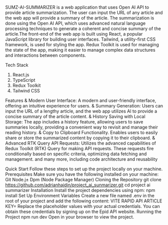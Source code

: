 SUMZ-AI-SUMMARIZER is a web application that uses Open AI API to provide article summarization. The user can input the URL of any article and the web app will provide a summary of the article. The summarization is done using the Open AI API, which uses advanced natural language processing techniques to generate a coherent and concise summary of the article.The front-end of the web app is built using React, a popular JavaScript library for building user interfaces. Tailwind, a utility-first CSS framework, is used for styling the app. Redux Toolkit is used for managing the state of the app, making it easier to manage complex data structures and interactions between components.

Tech Stack
1) React.js
2) TypeScript
3) Redux Toolkit
4) Tailwind CSS

Features
& Modern User Interface: A modern and user-friendly interface, offering an intuitive experience for users.
& Summary Generation: Users can input the URL of a lengthy article, and the web app utilizes Al to provide a
concise summary of the article content.
& History Saving with Local Storage: The app includes a history feature, allowing users to save summaries locally,
providing a convenient way to revisit and manage their reading history.
& Copy to Clipboard Functionality. Enables users to easily share or store the summarized content by copying it to
their clipboard.
& Advanced RTK Query API Requests: Utilizes the advanced capabilities of Redux Toolkit (RTK) Query for making
API requests. These requests fire conditionally based on specific criteria, optimizing data fetching and
management.
and many more, including code architecture and reusability

Quick Start
Follow these steps to set up the project locally on your machine.
Prerequisites
Make sure you have the following installed on your machine:
Git
Node.j±
Dpm (Node Package Manager)
Cloning the Repository
git clone https://github.com/adrianhajdin/project_ai_sunmarizer.git
cd project ai summarizer
Installation
Install the project dependencies using npm:
npm install
Set Up Environment Variables
Create a new file named .env in the root of your project and add the following content:
VITE RAPID API ARTICLE KEY=
Replace the placeholder values with your actual credentials. You can obtain these credentials by signing up on the
Epid API website.
Running the Project
npm run dev
Open in your browser to view the project.
